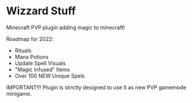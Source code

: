 # Wizzard Stuff
Minecraft PVP plugin adding magic to minecraft! 

Roadmap for 2022:
- Rituals
- Mana Potions
- Update Spell Visuals
- "Magic Infused" Items
- Over 100 NEW Unique Spels

IMPORTANT!!!
Plugin is strictly designed to use it as new PVP gamemode minigame.

